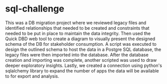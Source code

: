 # sql-challenge

This was a DB migration project where we reviewed legacy files and identified relationships that needed to be created and constraints that needed to be put in place to maintain the data integrity. Then used the Quick DBD web tool to create a diagram to visually present the designed schema of the DB for stakeholder consumption. A script was executed to design the outlined schema to host the data in a Postgre SQL database, the legacy files were then imported into the database. After the database creation and importing was complete, another scripted was used to draw deeper exploratory insights. Lastly, we created a connection using python's sqlalchemy library to expand the number of apps the data will be available to for export and analysis.
